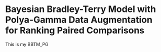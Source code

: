 # Bayesian Bradley-Terry Model with Polya-Gamma Data Augmentation for Ranking Paired Comparisons 
This is my BBTM_PG
